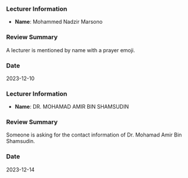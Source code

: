 ### Lecturer Information
- **Name**: Mohammed Nadzir Marsono

### Review Summary
A lecturer is mentioned by name with a prayer emoji.

### Date
2023-12-10

### Lecturer Information
- **Name**: DR. MOHAMAD AMIR BIN SHAMSUDIN

### Review Summary
Someone is asking for the contact information of Dr. Mohamad Amir Bin Shamsudin.

### Date
2023-12-14